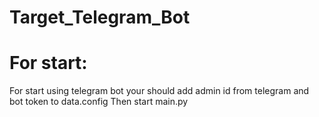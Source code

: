 # Target_Telegram_Bot

# For start:
  For start using telegram bot your should add admin id from telegram and bot token to data.config
  Then start main.py

